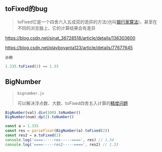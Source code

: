 ## toFixed的bug

> toFixed它是一个四舍六入五成双的诡异的方法(也叫[银行家算法](https://blog.csdn.net/playboyanta123/article/details/77677645))，甚至在不同的浏览器上，它的计算结果会有差异

https://blog.csdn.net/sinat_36728518/article/details/136303600

https://blog.csdn.net/playboyanta123/article/details/77677645

`示例`

```javascript
1.335.toFixed(2) == 1.33
```



## BigNumber

> `bignumber.js`
>
> 可以解决浮点数、大数、toFixed四舍五入计算的[精度问题](https://blog.csdn.net/sinat_36728518/article/details/136303600)

```javascript
BigNumber(val).div(100).toNumber()
BigNumber(num).dp(2).toNumber()
```

```javascript
const a = 1.335
const res = parseFloat(BigNumber(a).toFixed(2))
const res2 = a.toFixed(2)
console.log('====-----res-----====', res) // 1.34
console.log('====-----res2-----====', res2) // 1.33
```



